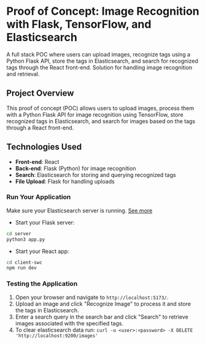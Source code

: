 # Proof of Concept: Image Recognition with Flask, TensorFlow, and Elasticsearch

A full stack POC where users can upload images, recognize tags using a Python Flask API, store the tags in Elasticsearch, and search for recognized tags through the React front-end. Solution for handling image recognition and retrieval.

## Project Overview

This proof of concept (POC) allows users to upload images, process them with a Python Flask API for image recognition using TensorFlow, store recognized tags in Elasticsearch, and search for images based on the tags through a React front-end.

## Technologies Used

- **Front-end**: React
- **Back-end**: Flask (Python) for image recognition
- **Search**: Elasticsearch for storing and querying recognized tags
- **File Upload**: Flask for handling uploads

### Run Your Application

Make sure your Elasticsearch server is running. [See more](https://www.elastic.co/guide/en/elasticsearch/reference/current/run-elasticsearch-locally.html)

- Start your Flask server:

```bash
cd server
python3 app.py
```

- Start your React app:

```bash
cd client-swc
npm run dev
```

### Testing the Application

1. Open your browser and navigate to `http://localhost:5173/`.
2. Upload an image and click "Recognize Image" to process it and store the tags in Elasticsearch.
3. Enter a search query in the search bar and click "Search" to retrieve images associated with the specified tags.
4. To clear elasticsearch data run: `curl -u <user>:<password> -X DELETE 'http://localhost:9200/images'`
